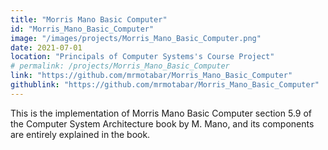 ```yaml
---
title: "Morris Mano Basic Computer"
id: "Morris_Mano_Basic_Computer"
image: "/images/projects/Morris_Mano_Basic_Computer.png"
date: 2021-07-01
location: "Principals of Computer Systems's Course Project"
# permalink: /projects/Morris_Mano_Basic_Computer
link: "https://github.com/mrmotabar/Morris_Mano_Basic_Computer"
githublink: "https://github.com/mrmotabar/Morris_Mano_Basic_Computer"
---
```

This is the implementation of Morris Mano Basic Computer section 5.9 of the Computer System Architecture book by M. Mano, and its components are entirely explained in the book.
